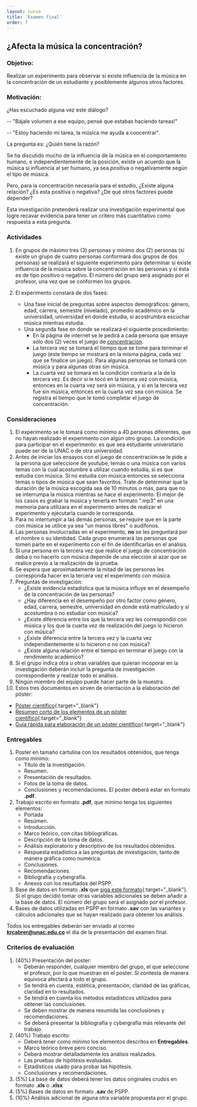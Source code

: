 ```yaml
---
layout: curso
title: 'Examen final'
order: 7
---
```



## ¿Afecta la música la concentración?

### Objetivo:

  Realizar un experimento para observar si existe influencia de la música
  en la concentración de un estudiante y posiblemente algunos otros factores.

### Motivación:

¿Has escuchado alguna vez este diálogo?

 -- "Bájale volumen a ese equipo, pensé que estabas haciendo tareas!"

 -- "Estoy haciendo mi tarea, la música me ayuda a concentrar".

La pregunta es: ¿Quién tiene la razón?

Se ha discutido mucho de la influencia de la música en el comportamiento humano,
e independientemente de la posición, existe un acuerdo que la música si 
influencia al ser humano, ya sea positiva o negativamente según el tipo 
de música.

Pero, para la concentración necesaria para el estudio, ¿Existe alguna relación?
¿Es esta positiva o negativa? ¿De qué otros factores puede depender?

Esta investigación pretenderá realizar una investigación experimental que logre
recavar evidencia para tener un critero más cuantitativo como respuesta a esta pregunta.

### Actividades

1. En grupos de máximo tres (3) personas y mínimo dos (2) personas 
   (si existe un grupo de cuatro personas conformará dos grupos de dos personas) se realizará 
   el siguiente experimento para determinar si existe influencia de la música
   sobre la concentración en las personas y si ésta es de tipo positivo o
   negativo. El número del grupo será asignado por el profesor, una vez que 
   se conformen los grupos.

2. El experimento constará de dos fases:
   - Una fase inicial de preguntas sobre aspectos demográficos: género, edad,
     carrera, semestre (nivelado), promedio académico en la universidad,
     universidad en donde estudia, si acostrumbra escuchar música mientras estudia.
   - Una segunda fase en donde se realizará el siguiente procedimiento:
     * En la página de internet se le pedirá a cada persona que ensaye sólo dos (2)
       veces el juego de [concentración](http://www.play.vg/games/52-Concentration.html).
     * La tercera vez se tomará el tiempo que se tome para terminar el juego (este tiempo
       se mostrará en la misma página, cada vez que se finalice un juego). Para
       algunas personas se tomará con música y para algunas otras sin música. 
     * La cuarta vez se tomará en la condición contraria a la de la tercera vez. 
       Es decir si le tocó en la tercera vez con música, entonces en la cuarta vez
       será sin música, y si en la tercera vez fue sin música, entonces en la cuarta
       vez sea con música. Se registra el tiempo que le tomó completar el juego de
       concentración.

### Consideraciones
1. El experimento se le tomará como mínimo a 40 personas diferentes, que no hayan realizado
   el experimento con algún otro grupo. La condición para participar en el experimento:
   es que sea estudiante universitario puede ser de la UNAC o de otra universidad.
2. Antes de iniciar los ensayos con el juego de concentración se le pide a la persona
   que seleccione de youtube, temas o una música con varios temas con la cual acostumbre a utilizar cuando
   estudia, si es que estudia con música. Si no estudia con música entonces se selecciona
   temas o tipos de música que sean favoritos. Trate de determinar que la duración de la música escogida
   sea de 10 minutos o más, para que no se interrumpa la música mientras se hace el experimento.
   El mejor de los casos es grabar la música y tenerla en formato ".mp3" en una memoria para utilizara en el
   experimento antes de realizar el experimento y ejecutarla cuando le corresponda.
3. Para no interrumpir a las demás personas, se require que en la parte con música se utilice
   ya sea "un manos libres" o audífonos.
4. Las personas involucradas en el experimento, **no** se les preguntará por el nombre o su identidad.
   Cada grupo enumerará las personas que tomen parte en el experimento con el fin de
   identificarlas en el análisis.
5. Si una persona en la tercera vez que realice el juego de concentración deba o no hacerlo con
   música depende de una elección al azar que se realice previo a la realización de la prueba.
6. Se espera que aproximadamente la mitad de las personas les corresponda hacer en la tercera vez
   el experimento con música.
7. Preguntas de investigación:
   - ¿Existe evidencia estadística que la música influye en el desempeño de la concentración de las personas?
   - ¿Hay diferencia en el desempeño por otro factor como género, edad, carrera, semestre, universidad en
     donde está matriculado y si acostumbra o no estudiar con música?
   - ¿Existe diferencia entre los que la tercera vez les correspondió con música y los que la cuarta vez
     de realización del juego lo hicieron con música?
   - ¿Existe diferencia entre la tercera vez y la cuarta vez independientemente si lo hicieron o no con música?
   - ¿Existe alguna relación entre el tiempo en terminar el juego con la rendimiento académico?
8. Si el grupo indica otra u otras variables que quieran incoporar en la investigación deberán 
   incluir la pregunta de investigación correspondiente y realizar todo el análisis.
9. Ningún miembro del equipo puede hacer parte de la muestra.
10. Estos tres documentos en sirven de orientación a la elaboración del póster:
   - [Póster científico](/docs/DocumentoPrincipalEGuardiola_poster_cientifico.pdf){:target="_blank"}
   - [Resumen corto de los elementos de un póster científico](/docs/mgi20400.pdf){:target="_blank"}
   - [Guía rápida para elaboración de un póster científico](/docs/poster-1209925152397079-9.pdf){:target="_blank"}


### Entregables
1. Poster en tamaño cartulina con los resultados obtenidos, que tenga como mínimo:
   - Título de la investigación.
   - Resumen.
   - Presentación de resultados.
   - Fotos de la toma de datos.
   - Conclusiones y recomendaciones.
   El poster deberá estar en formato **.pdf**.
2. Trabajo escrito en formato **.pdf**, que mínimo tenga los siguientes elementos:
   - Portada
   - Resúmen.
   - Introducción.
   - Marco teórico, con citas bibliográficas.
   - Descripción de la toma de datos.
   - Análisis exploratorio y descriptivo de los resultados obtenidos.
   - Respuesta estadística a las preguntas de investigación, tanto de manera gráfica como numérica.
   - Conclusiones.
   - Recomendaciones.
   - Bibliografía y cybergrafía.
   - Anexos con los resultados del PSPP.
3. Base de datos en formato **.xls** que [siga este formato](/guias/grupo00.xlsx){:target="_blank"}.
   Si el grupo decidió tomar otras variables adicionales se deben añadir a la base de datos.
   El número del grupo será el asignado por el profesor.
4. Bases de datos utilizadas en PSPP en formato **.sav** con las variantes y cálculos
   adicionales que se hayan realizado para obtener los análisis.

Todos los entregables deberán ser enviado al correo **krcabrer@unac.edu.co** el día
de la presentación del examen final.

### Criterios de evaluación

1. (40%) Presentación del poster:
   - Deberán responder, cualquier miembro del grupo, el que seleccione el profesor, por
     lo que muestran en el poster. Si contesta de manera equivoca afectará a todo el grupo.
   - Se tendrá en cuenta, estética, presentación, claridad de las gráficas, 
     claridad en lo resultados.
   - Se tendrá en cuenta los métodos estadísticos utilizados para obtener las conclusiones.
   - Se deben mostrar de manera resumida las conclusiones y recomendaciones.
   - Se deberá presentar la bibliografía y cybergrafía más relevante del trabajo.
2. (40%) Trabajo escrito:
   - Deberá tener como mínimo los elementos descritos en **Entregables**.
   - Marco teórico breve pero conciso.
   - Deberá mostrar detalladamente los análisis realizados.
   - Las pruebas de hipótesis evaluadas.
   - Estadísticos usado para probar las hipótesis.
   - Conclusiones y recomendaciones.
3. (5%) La base de datos deberá tener los datos originales crudos en formato **.xls** o **.xlsx**
4. (5%) Bases de datos en formato **.sav** de PSPP.
5. (10%) Análisis adicional de alguna otra variable propuesta por el grupo.




